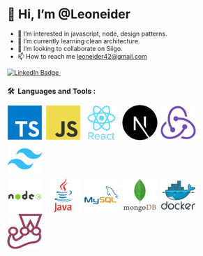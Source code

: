
<h1>👋 Hi, I’m @Leoneider</h1>

- 👀 I’m interested in javascript, node, design patterns.
- 🌱 I’m currently learning clean architecture.
- 💞️ I’m looking to collaborate on Siigo.
- 📫 How to reach me leoneider42@gmail.com

<div>
  <a href="https://www.linkedin.com/in/leoneider/">
    <img src="https://img.shields.io/badge/LinkedIn-blue?style=for-the-badge&logo=linkedin&logoColor=white" alt="LinkedIn Badge"/>
  </a>&nbsp;
</div>


### 🛠 &nbsp;Languages and Tools :

<div>
<img src="https://raw.githubusercontent.com/devicons/devicon/master/icons/typescript/typescript-original.svg" title="typescript" alt="typescript" width="80" height="80"/>&nbsp;
<img src="https://raw.githubusercontent.com/devicons/devicon/master/icons/javascript/javascript-original.svg" title="JavaScript" alt="JavaScript" width="80" height="80"/>&nbsp;
<img src="https://raw.githubusercontent.com/devicons/devicon/master/icons/react/react-original-wordmark.svg" title="React" alt="React" width="80" height="80"/>&nbsp;
<img src="https://raw.githubusercontent.com/devicons/devicon/master/icons/nextjs/nextjs-original.svg" title="nextjs" alt="nextjs" width="80" height="80"/>&nbsp;
<img src="https://raw.githubusercontent.com/devicons/devicon/master/icons/redux/redux-original.svg" title="Redux" alt="Redux " width="80" height="80"/>&nbsp;
<img src="https://raw.githubusercontent.com/devicons/devicon/master/icons/tailwindcss/tailwindcss-plain.svg" title="tailwindcss" alt="tailwindcss" width="80" height="80"/>&nbsp;
</br>
<img src="https://raw.githubusercontent.com/devicons/devicon/master/icons/nodejs/nodejs-original-wordmark.svg" title="NodeJS" alt="NodeJS" width="80" height="80"/>&nbsp;
<img src="https://raw.githubusercontent.com/devicons/devicon/master/icons/java/java-original-wordmark.svg" title="Java" alt="Java" width="80" height="80"/>&nbsp;
<img src="https://raw.githubusercontent.com/devicons/devicon/master/icons/mysql/mysql-original-wordmark.svg" title="MySQL"  alt="MySQL" width="80" height="80"/>&nbsp;
<img src="https://raw.githubusercontent.com/devicons/devicon/master/icons/mongodb/mongodb-original-wordmark.svg" title="mongodb"  alt="mongodb" width="80" height="80"/>&nbsp;
<img src="https://raw.githubusercontent.com/devicons/devicon/master/icons/docker/docker-original-wordmark.svg" title="Docker" alt="Docker" width="80" height="80"/>&nbsp;
<img src="https://raw.githubusercontent.com/devicons/devicon/master/icons/jest/jest-plain.svg" title="jest" alt="jest" width="80" height="80"/>&nbsp;
</div>
<br />
<br />

<!---
Leoneider/Leoneider is a ✨ special ✨ repository because its `README.md` (this file) appears on your GitHub profile.
You can click the Preview link to take a look at your changes.
--->
